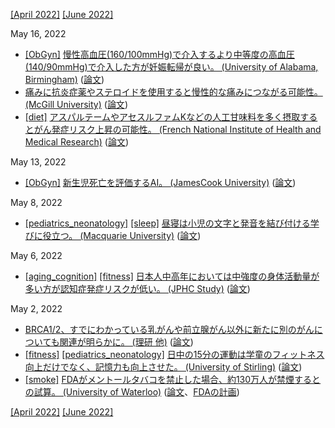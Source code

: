 [\[April 2022\]](2204.md) [\[June 2022\]](2206.md)

May 16, 2022
* [\[ObGyn\]](ObGyn.md) [慢性高血圧(160/100mmHg)で介入するより中等度の高血圧(140/90mmHg)で介入した方が妊娠転帰が良い。 (University of Alabama, Birmingham)](https://www.uab.edu/news/health/item/12744-study-shows-treating-preexisting-high-blood-pressure-in-pregnancy-improves-maternal-and-fetal-outcomes) ([論文](https://www.nejm.org/doi/full/10.1056/NEJMoa2201295))
* [痛みに抗炎症薬やステロイドを使用すると慢性的な痛みにつながる可能性。 (McGill University)](https://www.mcgill.ca/newsroom/channels/news/discovery-reveals-blocking-inflammation-may-lead-chronic-pain-339532) ([論文](https://doi.org/10.1126/scitranslmed.abj9954))
* [\[diet\]](diet.md) [アスパルテームやアセスルファムKなどの人工甘味料を多く摂取するとがん発症リスク上昇の可能性。 (French National Institute of Health and Medical Research)](https://www.inrae.fr/en/news/artificial-sweeteners-possible-link-increased-cancer-risk) ([論文](https://doi.org/10.1371/journal.pmed.1003950))

May 13, 2022
* [\[ObGyn\]](ObGyn.md) [新生児死亡を評価するAI。 (JamesCook University)](https://www.jcu.edu.au/news/releases/2021/june/ai-breakthrough-in-premature-baby-care) ([論文](https://www.sciencedirect.com/science/article/pii/S0010482521003152))

May 8, 2022
* [\[pediatrics_neonatology\]](pediatrics_neonatology.md) [\[sleep\]](sleep.md) [昼寝は小児の文字と発音を結び付ける学びに役立つ。 (Macquarie University)](https://researchers.mq.edu.au/en/publications/nap-effects-on-pre-school-childrens-learning-of-letter-sound-mapp) ([論文](https://doi.org/10.1111/cdev.13753))

May 6, 2022
* [\[aging_cognition\]](aging_cognition.md) [\[fitness\]](fitness.md) [日本人中高年においては中強度の身体活動量が多い方が認知症発症リスクが低い。 (JPHC Study)](https://epi.ncc.go.jp/jphc/outcome/8908.html) ([論文](https://jamanetwork.com/journals/jamanetworkopen/fullarticle/2790484))

May 2, 2022
* [BRCA1/2、すでにわかっている乳がんや前立腺がん以外に新たに別のがんについても関連が明らかに。 (理研 他)](https://www.riken.jp/press/2022/20220415_1/index.html) ([論文](https://jamanetwork.com/journals/jamaoncology/fullarticle/2791277))
* [\[fitness\]](fitness.md) [\[pediatrics_neonatology\]](pediatrics_neonatology.md) [日中の15分の運動は学童のフィットネス向上だけでなく、記憶力も向上させた。 (University of Stirling)](https://www.stir.ac.uk/news/2022/april-2022-news/daily-activity-is-route-to-a-better-memory-as-well-as-fitness-for-pupils-/) ([論文](https://www.frontiersin.org/articles/10.3389/fpsyg.2022.812616/full))
* [\[smoke\]](smoke.md) [FDAがメントールタバコを禁止した場合、約130万人が禁煙するとの試算。 (University of Waterloo)](https://uwaterloo.ca/news/media/more-million-smokers-likely-quit-after-us-bans-menthol) ([論文](https://tobaccocontrol.bmj.com/content/early/2022/04/27/tobaccocontrol-2021-057227)、[FDAの計画](https://www.fda.gov/tobacco-products/products-ingredients-components/menthol-and-other-flavors-tobacco-products))

[\[April 2022\]](2204.md) [\[June 2022\]](2206.md)
